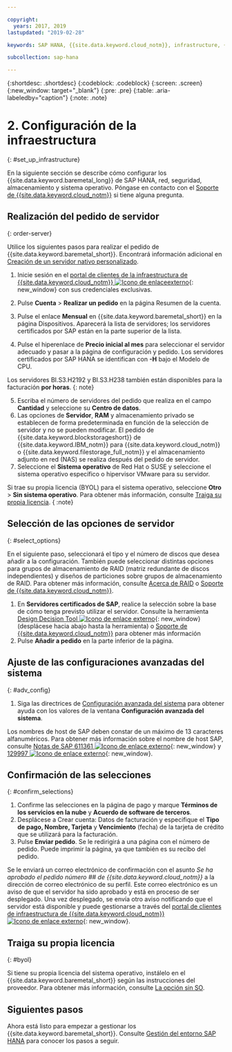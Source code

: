 ```yaml
---

copyright:
  years: 2017, 2019
lastupdated: "2019-02-28"

keywords: SAP HANA, {{site.data.keyword.cloud_notm}}, infrastructure, {{site.data.keyword.baremetal_short}}, SAP-certified infrastructure, deployment, BYOL,

subcollection: sap-hana

---
```


{:shortdesc: .shortdesc}
{:codeblock: .codeblock}
{:screen: .screen}
{:new_window: target="_blank"}
{:pre: .pre}
{:table: .aria-labeledby="caption"}
{:note: .note}

# 2. Configuración de la infraestructura
{: #set_up_infrastructure}

En la siguiente sección se describe cómo configurar los {{site.data.keyword.baremetal_long}} de SAP HANA, red, seguridad, almacenamiento y sistema operativo. Póngase en contacto con el [Soporte de {{site.data.keyword.cloud_notm}}](/docs/get-support?topic=get-support-getting-customer-support#getting-customer-support) si tiene alguna pregunta.

## Realización del pedido de servidor
{: order-server}

Utilice los siguientes pasos para realizar el pedido de {{site.data.keyword.baremetal_short}}. Encontrará información adicional en [Creación de un servidor nativo personalizado](/docs/bare-metal?topic=bare-metal-ordering-baremetal-server#ordering-baremetal-server).

1. Inicie sesión en el [portal de clientes de la infraestructura de {{site.data.keyword.cloud_notm}} ![Icono de enlaceexterno](../../icons/launch-glyph.svg "Icono de enlace externo")](https://control.softlayer.com){: new_window} con sus credenciales exclusivas.

2. Pulse **Cuenta** > **Realizar un pedido** en la página Resumen de la cuenta.
3. Pulse el enlace **Mensual** en {{site.data.keyword.baremetal_short}} en la página Dispositivos. Aparecerá la lista de servidores; los servidores certificados por SAP están en la parte superior de la lista.
4. Pulse el hiperenlace de **Precio inicial al mes** para seleccionar el servidor adecuado y pasar a la página de configuración y pedido. Los servidores certificados por SAP HANA se identifican con **-H** bajo el Modelo de CPU.  

Los servidores BI.S3.H2192 y BI.S3.H238 también están disponibles para la facturación **por horas**.
{: note}

5. Escriba el número de servidores del pedido que realiza en el campo **Cantidad** y seleccione su **Centro de datos**.
6. Las opciones de **Servidor**, **RAM** y almacenamiento privado se establecen de forma predeterminada en función de la selección de servidor y no se pueden modificar. El pedido de {{site.data.keyword.blockstorageshort}} de {{site.data.keyword.IBM_notm}} para {{site.data.keyword.cloud_notm}} o {{site.data.keyword.filestorage_full_notm}} y el almacenamiento adjunto en red (NAS) se realiza después del pedido de servidor.
7. Seleccione el **Sistema operativo** de Red Hat o SUSE y seleccione el sistema operativo específico o hipervisor VMware para su servidor.

Si trae su propia licencia (BYOL) para el sistema operativo, seleccione **Otro** > **Sin sistema operativo**. Para obtener más información, consulte [Traiga su propia licencia](#byol).
{ :note}

## Selección de las opciones de servidor
{: #select_options}

En el siguiente paso, seleccionará el tipo y el número de discos que desea añadir a la configuración. También puede seleccionar distintas opciones para grupos de almacenamiento de RAID (matriz redundante de discos independientes) y diseños de particiones sobre grupos de almacenamiento de RAID. Para obtener más información, consulte [Acerca de RAID](/docs/bare-metal?topic=bare-metal-about-raid#about-raid) o
[Soporte de {{site.data.keyword.cloud_notm}}](/docs/get-support?topic=get-support-getting-customer-support#getting-customer-support).

1. En **Servidores certificados de SAP**, realice la selección sobre la base de cómo tenga previsto utilizar el servidor. Consulte la herramienta [Design Decision Tool
![Icono de enlace externo](../../icons/launch-glyph.svg "Icono de enlace externo")](https://github.com/ibm-cloud-architecture/infrastructure-design-decision-tool){: new_window} (desplácese hacia abajo hasta la herramienta) o
[Soporte de {{site.data.keyword.cloud_notm}}](/docs/get-support?topic=get-support-getting-customer-support#getting-customer-support) para obtener más información
2. Pulse **Añadir a pedido** en la parte inferior de la página.

## Ajuste de las configuraciones avanzadas del sistema
{: #adv_config}

1. Siga las directrices de [Configuración avanzada del sistema](/docs/bare-metal?topic=bare-metal-ordering-baremetal-server#ordering-baremetal-server) para obtener ayuda con los valores de la ventana **Configuración avanzada del sistema**.

Los nombres de host de SAP deben constar de un máximo de 13 caracteres alfanuméricos. Para obtener más información sobre el nombre de host SAP, consulte [Notas de SAP 611361 ![Icono de enlace externo](../../icons/launch-glyph.svg "Icono de enlace externo")](https://launchpad.support.sap.com/#/611361){: new_window} y
[129997 ![Icono de enlace externo](../../icons/launch-glyph.svg "Icono de enlace externo")](https://launchpad.support.sap.com/#/129997){: new_window}.

## Confirmación de las selecciones
{: #confirm_selections}

1. Confirme las selecciones en la página de pago y marque **Términos de los servicios en la nube** y **Acuerdo de software de terceros**.
2. Desplácese a Crear cuenta: Datos de facturación y especifique el **Tipo de pago, Nombre, Tarjeta** y **Vencimiento** (fecha) de la tarjeta de crédito que se utilizará para la facturación.
3. Pulse **Enviar pedido**. Se le redirigirá a una página con el número de pedido. Puede imprimir la página, ya que también es su recibo del pedido.

Se le enviará un correo electrónico de confirmación con el asunto _Se ha aprobado el pedido número ## de {{site.data.keyword.cloud_notm}}_ a la dirección de correo electrónico de su perfil. Este correo electrónico es un aviso de que el servidor ha sido aprobado y está en proceso de ser desplegado. Una vez desplegado, se envía otro aviso notificando que el servidor está disponible y puede gestionarse a través del [portal de clientes de infraestructura de {{site.data.keyword.cloud_notm}}
![Icono de enlace externo](../../icons/launch-glyph.svg "Icono de enlace externo")](https://control.softlayer.com){: new_window}.

## Traiga su propia licencia
{: #byol}

Si tiene su propia licencia del sistema operativo, instálelo en el {{site.data.keyword.baremetal_short}} según las instrucciones del proveedor. Para obtener más información, consulte [La opción sin SO](/docs/bare-metal?topic=bare-metal-bm-no-os#bm-no-os).

## Siguientes pasos

Ahora está listo para empezar a gestionar los {{site.data.keyword.baremetal_short}}. Consulte [Gestión del entorno SAP HANA](/docs/infrastructure/sap-hana?topic=sap-hana-manage_environment#manage_environment) para conocer los pasos a seguir.
